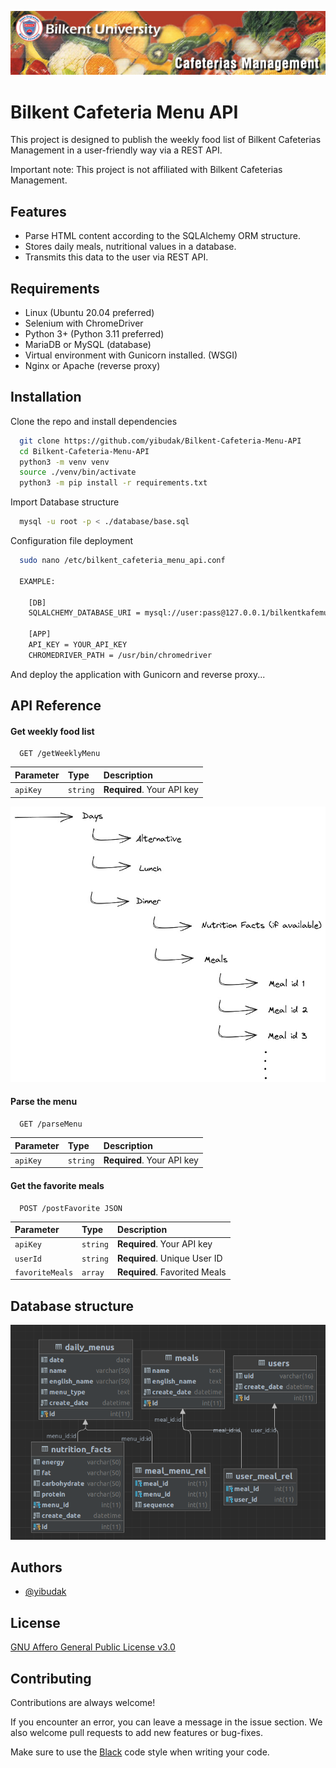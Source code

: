 
![Logo](./assets/banner.jpg)


# Bilkent Cafeteria Menu API

This project is designed to publish the weekly food list of Bilkent Cafeterias Management in a user-friendly way via a REST API.

Important note: This project is not affiliated with Bilkent Cafeterias Management.

## Features

- Parse HTML content according to the SQLAlchemy ORM structure.
- Stores daily meals, nutritional values in a database.
- Transmits this data to the user via REST API.

## Requirements
- Linux (Ubuntu 20.04 preferred)
- Selenium with ChromeDriver
- Python 3+ (Python 3.11 preferred)
- MariaDB or MySQL (database)
- Virtual environment with Gunicorn installed. (WSGI)
- Nginx or Apache (reverse proxy)
## Installation

Clone the repo and install dependencies

```bash
  git clone https://github.com/yibudak/Bilkent-Cafeteria-Menu-API
  cd Bilkent-Cafeteria-Menu-API
  python3 -m venv venv
  source ./venv/bin/activate
  python3 -m pip install -r requirements.txt
```

Import Database structure

```bash
  mysql -u root -p < ./database/base.sql
```


Configuration file deployment

```bash
  sudo nano /etc/bilkent_cafeteria_menu_api.conf
  
  EXAMPLE:
  
    [DB]
    SQLALCHEMY_DATABASE_URI = mysql://user:pass@127.0.0.1/bilkentkafemud_db?charset=utf8mb4
    
    [APP]
    API_KEY = YOUR_API_KEY
    CHROMEDRIVER_PATH = /usr/bin/chromedriver
```

And deploy the application with Gunicorn and reverse proxy...
## API Reference

#### Get weekly food list

```http
  GET /getWeeklyMenu
```

| Parameter | Type     | Description                |
| :-------- | :------- | :------------------------- |
| `apiKey` | `string` | **Required**. Your API key |

![Example Data](./assets/json_visual.jpg)

#### Parse the menu

```http
  GET /parseMenu
```

| Parameter | Type     | Description                |
| :-------- | :------- | :------------------------- |
| `apiKey` | `string` | **Required**. Your API key |

#### Get the favorite meals

```http
  POST /postFavorite JSON
```

| Parameter       | Type     | Description                   |
|:----------------|:---------|:------------------------------|
| `apiKey`        | `string` | **Required**. Your API key    |
| `userId`        | `string` | **Required**. Unique User ID  |
| `favoriteMeals` | `array`  | **Required**. Favorited Meals |

## Database structure

![Database structure](./assets/database_diagram.png)


## Authors

- [@yibudak](https://www.github.com/yibudak)


## License

[GNU Affero General Public License v3.0](https://github.com/yibudak/Bilkent-Cafeteria-Menu-API/blob/main/LICENSE)

## Contributing

Contributions are always welcome!

If you encounter an error, you can leave a message in the issue section. We also welcome pull requests to add new features or bug-fixes.

Make sure to use the [Black](https://black.readthedocs.io/en/stable/the_black_code_style/current_style.html) code style when writing your code.